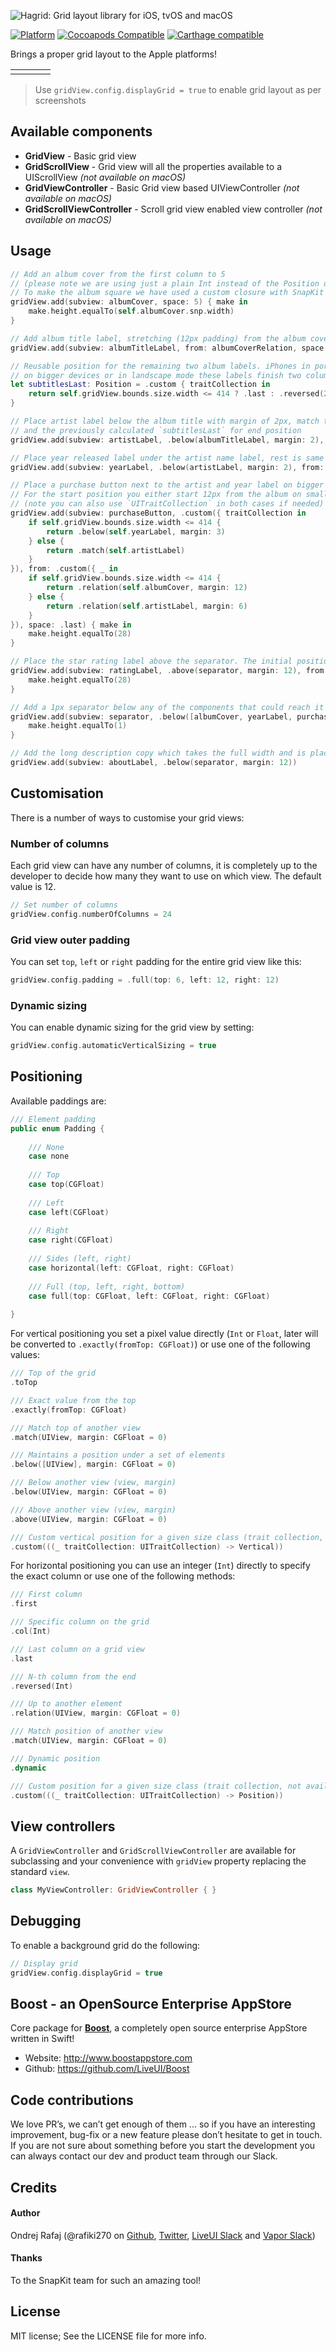 ![Hagrid: Grid layout library for iOS, tvOS and macOS](https://github.com/LiveUI/Hagrid/raw/master/Other/logo.png)


[![Platform](https://img.shields.io/cocoapods/p/Hagrid.svg?style=flat)](https://github.com/LiveUI/Hagrid)
[![Cocoapods Compatible](https://img.shields.io/cocoapods/v/Hagrid.svg)](https://cocoapods.org/pods/Hagrid)
[![Carthage compatible](https://img.shields.io/badge/Carthage-compatible-4BC51D.svg?style=flat)](https://github.com/Carthage/Carthage)

Brings a proper grid layout to the Apple platforms!

<table>
	<tr>
		<td><img src="https://github.com/LiveUI/TheGrid/blob/master/Other/screen1.png?raw=true" alt="" /></td>
		<td><img src="https://github.com/LiveUI/TheGrid/blob/master/Other/screen2.png?raw=true" alt="" /></td>
		<td><img src="https://github.com/LiveUI/TheGrid/blob/master/Other/screen3.png?raw=true" alt="" /></td>
		<td>
			<img src="https://github.com/LiveUI/TheGrid/blob/master/Other/screen4.png?raw=true" alt="" /><br />
			<img src="https://github.com/LiveUI/TheGrid/blob/master/Other/screen5.png?raw=true" alt="" />
		</td>
	</tr>
</table>

> Use `gridView.config.displayGrid = true` to enable grid layout as per screenshots

## Available components

* **GridView** - Basic grid view
* **GridScrollView** - Grid view will all the properties available to a UIScrollView *(not available on macOS)*
* **GridViewController** - Basic Grid view based UIViewController *(not available on macOS)*
* **GridScrollViewController** - Scroll grid view enabled view controller *(not available on macOS)*

## Usage

```swift
// Add an album cover from the first column to 5
// (please note we are using just a plain Int instead of the Position object below)
// To make the album square we have used a custom closure with SnapKit's own `ConstraintMaker` (make) at the end of the method
gridView.add(subview: albumCover, space: 5) { make in
    make.height.equalTo(self.albumCover.snp.width)
}

// Add album title label, stretching (12px padding) from the album cover image to the end of the grid view
gridView.add(subview: albumTitleLabel, from: albumCoverRelation, space: .last, padding: .left(12))

// Reusable position for the remaining two album labels. iPhones in portrait will take the rest of the screen,
// on bigger devices or in landscape mode these labels finish two columns from the end of the grid view (.reversed(2)). 
let subtitlesLast: Position = .custom { traitCollection in
    return self.gridView.bounds.size.width <= 414 ? .last : .reversed(2)
}

// Place artist label below the album title with margin of 2px, match the left position of the album title label
// and the previously calculated `subtitlesLast` for end position
gridView.add(subview: artistLabel, .below(albumTitleLabel, margin: 2), from: .match(albumTitleLabel), space: subtitlesLast)

// Place year released label under the artist name label, rest is same as above
gridView.add(subview: yearLabel, .below(artistLabel, margin: 2), from: .match(artistLabel), space: subtitlesLast)

// Place a purchase button next to the artist and year label on bigger screens and under on smaller ones (iPhone in portrait etc)
// For the start position you either start 12px from the album on smaller screens or second column from the right on bigger ones
// (note you can also use `UITraitCollection` in both cases if needed)
gridView.add(subview: purchaseButton, .custom({ traitCollection in
    if self.gridView.bounds.size.width <= 414 {
        return .below(self.yearLabel, margin: 3)
    } else {
        return .match(self.artistLabel)
    }
}), from: .custom({ _ in
    if self.gridView.bounds.size.width <= 414 {
        return .relation(self.albumCover, margin: 12)
    } else {
        return .relation(self.artistLabel, margin: 6)
    }
}), space: .last) { make in
    make.height.equalTo(28)
}

// Place the star rating label above the separator. The initial position is not set and will be dynamic, the whole thing will stretch to the end
gridView.add(subview: ratingLabel, .above(separator, margin: 12), from: .dynamic, space: .last) { make in
    make.height.equalTo(28)
}

// Add a 1px separator below any of the components that could reach it and space it 12px from the lowest one
gridView.add(subview: separator, .below([albumCover, yearLabel, purchaseButton], margin: 12)) { make in
    make.height.equalTo(1)
}

// Add the long description copy which takes the full width and is placed below the separator
gridView.add(subview: aboutLabel, .below(separator, margin: 12))
```

## Customisation

There is a number of ways to customise your grid views:

### Number of columns

Each grid view can have any number of columns, it is completely up to the developer to decide how many they want to use on which view. The default value is 12.

```swift
// Set number of columns
gridView.config.numberOfColumns = 24
```

### Grid view outer padding

You can set `top`, `left` or `right` padding for the entire grid view like this:

```swift
gridView.config.padding = .full(top: 6, left: 12, right: 12)
```

### Dynamic sizing

You can enable dynamic sizing for the grid view by setting:

```swift
gridView.config.automaticVerticalSizing = true
```

## Positioning

Available paddings are:
```swift
/// Element padding
public enum Padding {
    
    /// None
    case none
    
    /// Top
    case top(CGFloat)
    
    /// Left
    case left(CGFloat)
    
    /// Right
    case right(CGFloat)
    
    /// Sides (left, right)
    case horizontal(left: CGFloat, right: CGFloat)
    
    /// Full (top, left, right, bottom)
    case full(top: CGFloat, left: CGFloat, right: CGFloat)
    
}
```

For vertical positioning you set a pixel value directly (`Int` or `Float`, later will be converted to `.exactly(fromTop: CGFloat)`) or use one of the following values:

```swift
/// Top of the grid
.toTop

/// Exact value from the top
.exactly(fromTop: CGFloat)

/// Match top of another view
.match(UIView, margin: CGFloat = 0)

/// Maintains a position under a set of elements
.below([UIView], margin: CGFloat = 0)

/// Below another view (view, margin)
.below(UIView, margin: CGFloat = 0)

/// Above another view (view, margin)
.above(UIView, margin: CGFloat = 0)

/// Custom vertical position for a given size class (trait collection, not available on macOS)
.custom(((_ traitCollection: UITraitCollection) -> Vertical))
```

For horizontal positioning you can use an integer (`Int`) directly to specify the exact column or use one of the following methods:

```swift
/// First column
.first

/// Specific column on the grid
.col(Int)

/// Last column on a grid view
.last

/// N-th column from the end
.reversed(Int)

/// Up to another element
.relation(UIView, margin: CGFloat = 0)

/// Match position of another view
.match(UIView, margin: CGFloat = 0)

/// Dynamic position
.dynamic

/// Custom position for a given size class (trait collection, not available on macOS)
.custom(((_ traitCollection: UITraitCollection) -> Position))
```

## View controllers

A `GridViewController` and `GridScrollViewController` are available for subclassing and your convenience with `gridView` property replacing the standard `view`.

```swift
class MyViewController: GridViewController { }
```

## Debugging

To enable a background grid do the following:

```swift
// Display grid
gridView.config.displayGrid = true
```

## Boost - an OpenSource Enterprise AppStore

Core package for <b>[Boost](http://www.boostappstore.com)</b>, a completely open source enterprise AppStore written in Swift!
- Website: http://www.boostappstore.com
- Github: https://github.com/LiveUI/Boost

## Code contributions

We love PR’s, we can’t get enough of them ... so if you have an interesting improvement, bug-fix or a new feature please don’t hesitate to get in touch. If you are not sure about something before you start the development you can always contact our dev and product team through our Slack.

## Credits

#### Author
Ondrej Rafaj (@rafiki270 on [Github](https://github.com/rafiki270), [Twitter](https://twitter.com/rafiki270), [LiveUI Slack](http://bit.ly/2B0dEyt) and [Vapor Slack](https://vapor.team/))

#### Thanks
To the SnapKit team for such an amazing tool!

## License

MIT license; See the LICENSE file for more info.
